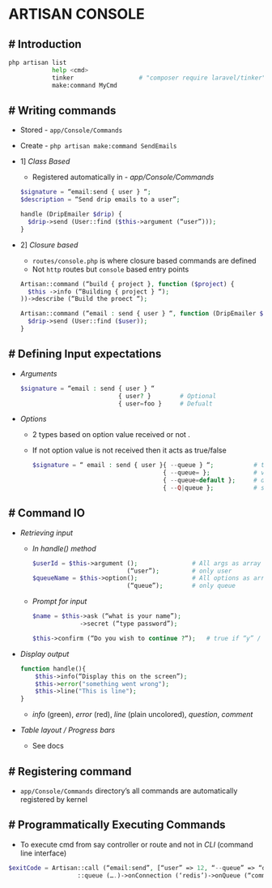# ARTISAN CONSOLE

## # Introduction

```bash
php artisan list
            help <cmd>
            tinker                  # "composer require laravel/tinker"  - Entire Laravel app can be used
            make:command MyCmd
```

## # Writing commands

- Stored - `app/Console/Commands`
- Create - `php artisan make:command SendEmails`
- 1] _Class Based_

  - Registered automatically in - _app/Console/Commands_

  ```php
  $signature = “email:send { user } “;
  $description = “Send drip emails to a user”;

  handle (DripEmailer $drip) {
    $drip->send (User::find ($this->argument (“user”)));
  }
  ```

- 2] _Closure based_

  - `routes/console.php` is where closure based commands are defined
  - Not `http` routes but `console` based entry points

  ```php
  Artisan::command (“build { project }, function ($project) {
    $this ->info (“Building { project } “);
  ))->describe (“Build the proect “);

  Artisan::command (“email : send { user } “, function (DripEmailer $drip, $user) {
    $drip->send (User::find ($user));
  }
  ```

## # Defining Input expectations

- _Arguments_

  ```php
  $signature = “email : send { user } “
                             { user? }        # Optional
                             { user=foo }     # Defualt
  ```

- _Options_

  - 2 types based on option value received or not .
  - If not option value is not received then it acts as true/false

    ```php
    $signature = “ email : send { user }{ --queue } “;           # true / false
                                        { --queue= };            # value is needed
                                        { --queue=default };     # default value
                                        { --Q|queue };           # shortcut
    ```

## # Command IO

- _Retrieving input_

  - _In handle() method_

    ```php
    $userId = $this->argument ();               # All args as array
                              (“user”);         # only user
    $queueName = $this->option();               # All options as array
                              (“queue”);        # only queue
    ```

  - _Prompt for input_

    ```php
    $name = $this->ask (“what is your name”);
                 ->secret (“type password”);

    $this->confirm (“Do you wish to continue ?“);   # true if “y” / “yes”
    ```

- _Display output_

  ```php
  function handle(){
      $this->info(“Display this on the screen”);
      $this->error("something went wrong");
      $this->line("This is line");
  }
  ```

  - _info_ (green), _error_ (red), _line_ (plain uncolored), _question_, _comment_

- _Table layout / Progress bars_
  - See docs

## # Registering command

- `app/Console/Commands` directory’s all commands are automatically registered by kernel

## # Programmatically Executing Commands

- To execute cmd from say controller or route and not in _CLI_ (command line interface)

```php
$exitCode = Artisan::call (“email:send”, [“user” => 12, “--queue” => “default”]);
                   ::queue (….)->onConnection (‘redis’)->onQueue (“commands”);
```
